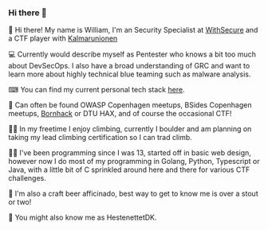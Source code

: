 ### Hi there 👋

👋 Hi there! My name is William, I'm an Security Specialist at [WithSecure](https://www.withsecure.com/en/home) and a CTF player with [Kalmarunionen](https://www.kalmarunionen.dk/)

💻 Currently would describe myself as Pentester who knows a bit too much about DevSecOps. I also have a broad understanding of GRC and want to learn more about highly technical blue teaming such as malware analysis.

⌨ You can find my current personal tech stack [here](/tech/2021/11/10/Personal-Tech-Stack.html).

🤝 Can often be found OWASP Copenhagen meetups, BSides Copenhagen meetups, [Bornhack](https://bornhack.dk/) or DTU HAX, and of course the occasional CTF!

🧗‍♂️ In my freetime I enjoy climbing, currently I boulder and am planning on taking my lead climbing certification so I can trad climb.

👩‍💻 I've been programming since I was 13, started off in basic web design, however now I do most of my programming in Golang, Python, Typescript or Java, with a little bit of C sprinkled around here and there for various CTF challenges.

🍻 I'm also a craft beer afficinado, best way to get to know me is over a stout or two!

🐴 You might also know me as HestenettetDK.
